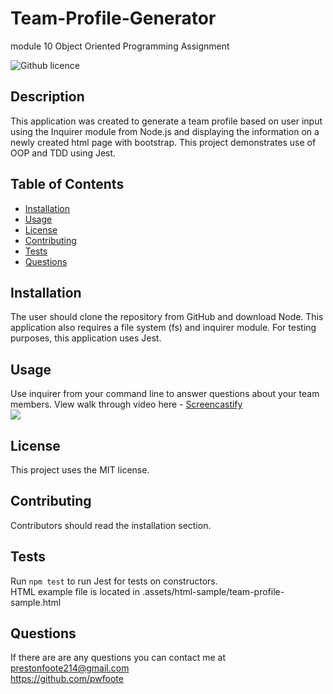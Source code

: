 # Team-Profile-Generator
module 10 Object Oriented Programming Assignment

![Github licence](http://img.shields.io/badge/license-MIT-blue.svg)

## Description 
This application was created to generate a team profile based on user input using the Inquirer module from Node.js and displaying the information on a newly created html page with bootstrap. This project demonstrates use of OOP and TDD using Jest. 
 
## Table of Contents
* [Installation](#installation)
* [Usage](#usage)
* [License](#license)
* [Contributing](#contributing)
* [Tests](#tests)
* [Questions](#questions)

## Installation 
The user should clone the repository from GitHub and download Node. This application also requires a file system (fs) and inquirer module. For testing purposes, this application uses Jest. 

## Usage 
Use inquirer from your command line to answer questions about your team members.
View walk through video here - [Screencastify](https://drive.google.com/file/d/135gPxdKob-fbagGz3DBwLtpvOg3IG8u0/view?usp=sharing)<br>
<img src=".assets/images.pro-gen.gif">

## License 
This project uses the MIT license.

## Contributing 
Contributors should read the installation section. 

## Tests
Run `npm test` to run Jest for tests on constructors. 
</br>
HTML example file is located in .assets/html-sample/team-profile-sample.html

## Questions
If there are are any questions you can contact me at prestonfoote214@gmail.com 
</br>
https://github.com/pwfoote